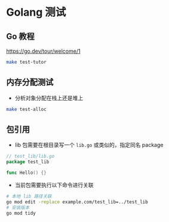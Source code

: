 # Golang 测试

## Go 教程

https://go.dev/tour/welcome/1

```sh
make test-tutor
```

## 内存分配测试

- 分析对象分配在栈上还是堆上

```sh
make test-alloc
```

## 包引用

- lib 包需要在根目录写一个 `lib.go` 或类似的，指定同名 package

```go
// test_lib/lib.go
package test_lib

func Hello() {}
```

- 当前包需要执行以下命令进行关联

```sh
# 本地 lib 路径关联
go mod edit -replace example.com/test_lib=../test_lib
# 安装版本
go mod tidy
```

